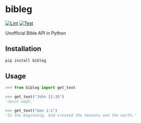 # bibleg

[![Lint](https://github.com/jncraton/bibleg/actions/workflows/lint.yml/badge.svg)](https://github.com/jncraton/bibleg/actions/workflows/lint.yml)
[![Test](https://github.com/jncraton/bibleg/actions/workflows/test.yml/badge.svg)](https://github.com/jncraton/bibleg/actions/workflows/test.yml)

Unofficial Bible API in Python

## Installation

```sh
pip install bibleg
```

## Usage

```python
>>> from bibleg import get_text

>>> get_text("John 11:35")
'Jesus wept.'

>>> get_text("Gen 1:1")
'In the beginning, God created the heavens and the earth.'
```

